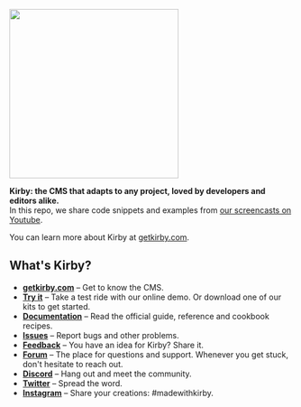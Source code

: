 [<img src="http://getkirby.com/assets/images/github/kirbycasts.jpg" width="300">](https://youtube.com/kirbycasts)


**Kirby: the CMS that adapts to any project, loved by developers and editors alike.**  
In this repo, we share code snippets and examples from [our screencasts on Youtube](https://youtube.com/kirbycasts).

You can learn more about Kirby at [getkirby.com](https://getkirby.com).

## What's Kirby?
- **[getkirby.com](https://getkirby.com)** – Get to know the CMS.
- **[Try it](https://getkirby.com/try)** – Take a test ride with our online demo. Or download one of our kits to get started.
- **[Documentation](https://getkirby.com/docs/guide)** – Read the official guide, reference and cookbook recipes.
- **[Issues](https://github.com/getkirby/kirby/issues)** – Report bugs and other problems.
- **[Feedback](https://feedback.getkirby.com)** – You have an idea for Kirby? Share it.
- **[Forum](https://forum.getkirby.com)** – The place for questions and support. Whenever you get stuck, don't hesitate to reach out.
- **[Discord](https://chat.getkirby.com)** – Hang out and meet the community.
- **[Twitter](https://twitter.com/getkirby)** – Spread the word.
- **[Instagram](https://www.instagram.com/getkirby/)** – Share your creations: #madewithkirby.
